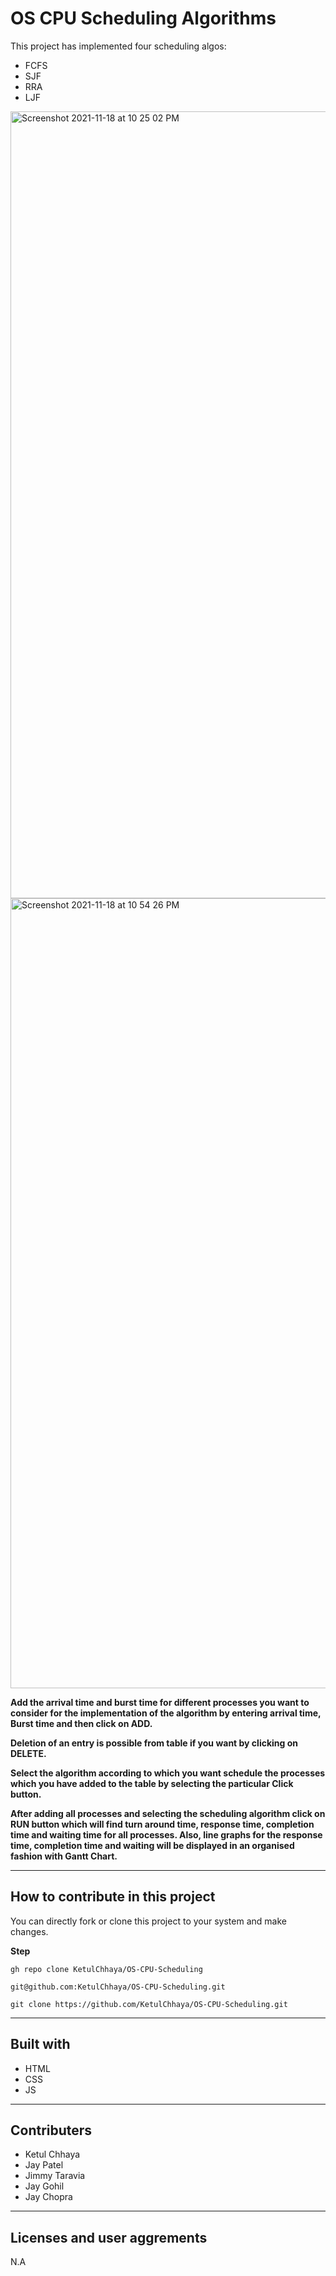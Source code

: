 # OS CPU Scheduling Algorithms

This project has implemented four scheduling algos:
- FCFS
- SJF
- RRA
- LJF
<img width="1259" alt="Screenshot 2021-11-18 at 10 25 02 PM" src="https://user-images.githubusercontent.com/81903319/142469095-5682dd71-3155-46c9-8308-83098f244322.png">


<img width="1264" alt="Screenshot 2021-11-18 at 10 54 26 PM" src="https://user-images.githubusercontent.com/81903319/142469111-dcb08808-567c-45da-8a9b-d8781d07fac0.png">

**Add the arrival time and burst time for different processes you want to consider for the implementation of the algorithm by entering arrival time, Burst time and then click on ADD.**

**Deletion of an entry is possible from table if you want by clicking on DELETE.**

**Select the algorithm according to which you want schedule the processes which you have added to the table by selecting the particular Click button.**

**After adding all processes and selecting the scheduling algorithm click on RUN button which will find turn around time, response time, completion time and waiting time for all processes. Also, line graphs for the response time, completion time and waiting will be displayed in an organised fashion with Gantt Chart.**


---

## How to contribute in this project
You can directly fork or clone this project to your system and make changes.

**Step**
```shell
gh repo clone KetulChhaya/OS-CPU-Scheduling
```

```shell
git@github.com:KetulChhaya/OS-CPU-Scheduling.git
```

```shell
git clone https://github.com/KetulChhaya/OS-CPU-Scheduling.git
```

---

## Built with
- HTML
- CSS
- JS

---

## Contributers
- Ketul Chhaya 
- Jay Patel
- Jimmy Taravia
- Jay Gohil
- Jay Chopra

--- 

## Licenses and user aggrements
N.A




